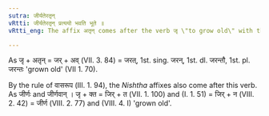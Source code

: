 ```yaml
---
sutra: जीर्यतेरतृन्
vRtti: जीर्यतेरतृन् प्रत्ययो भवति भूते ॥
vRtti_eng: The affix अतृन् comes after the verb जृ \"to grow old\" with the sense of past time.

---
```

As जृ + अतृन् = जर् + अव् (VII. 3. 84) = जरत्, 1st. sing. जरन्, 1st. dl. जरन्तौ, 1st. pl. जरन्तः 'grown old' (VII 1. 70).

By the rule of वासरूप (III. 1. 94), the _Nishtha_ affixes also come after this verb. As जीर्णः and जीर्णवान् । जृ + क्त = जिर् + त (VII. 1. 100) and (I. 1. 51) = जिर् + न (VIII. 2. 42) = जीर्ण (VIII. 2. 77) and (VIII. 4. I) 'grown old'.